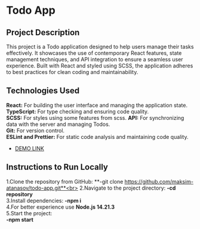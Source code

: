 # Todo App

## Project Description<br>
 This project is a Todo application designed to help users manage their tasks effectively. It showcases the use of contemporary React features, state management techniques, and API integration to ensure a seamless user experience. Built with React and styled using SCSS, the application adheres to best practices for clean coding and maintainability.

## Technologies Used<br>
**React:** For building the user interface and managing the application state.<br>
**TypeScript:** For type checking and ensuring code quality.<br>
**SCSS:** For styles using some features from scss.
**API:** For synchronizing data with the server and managing Todos.<br>
**Git:** For version control.<br>
**ESLint and Prettier:** For static code analysis and maintaining code quality.<br>

- [DEMO LINK](https://maksim-atanasov.github.io/todo-app/)

## Instructions to Run Locally<br>
1.Clone the repository from GitHub: **-git clone https://github.com/maksim-atanasov/todo-app.git**<br>
2.Navigate to the project directory: **-cd repository**<br>
3.Install dependencies: **-npm i**<br>
4.For better experience use **Node.js 14.21.3**<br>
5.Start the project:<br>
**-npm start**
